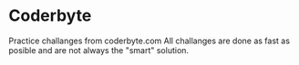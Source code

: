 # Coderbyte
Practice challanges from coderbyte.com
All challanges are done as fast as posible and are not always the "smart" solution.
